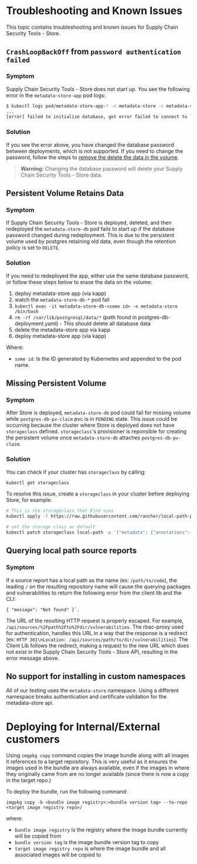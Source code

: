 # Troubleshooting and Known Issues
This topic contains troubleshooting and known issues for Supply Chain Security Tools - Store.

## `CrashLoopBackOff` from `password authentication failed`

### Symptom
Supply Chain Security Tools - Store does not start up. You see the following error in the `metadata-store-app` pod logs:

```sh
$ kubectl logs pod/metadata-store-app-* -n metadata-store -c metadata-store-app
...
[error] failed to initialize database, got error failed to connect to `host=metadata-store-db user=metadata-store-user database=metadata-store`: server error (FATAL: password authentication failed for user "metadata-store-user" (SQLSTATE 28P01))
```

### Solution

If you see the error above, you have changed the database password between deployments, which is not supported. If you need to change the password, follow the steps to [remove the delete the data in the volume](known_issues.md#persistent-volume-retains-data). 
> **Warning:** Changing the database password will delete your Supply Chain Security Tools - Store data.

## <a id='persistent-volume-retains-data'></a> Persistent Volume Retains Data

### Symptom
If Supply Chain Security Tools - Store is deployed, deleted, and then redeployed the `metadata-store-db` pod fails to start up if the database password changed during redeployment. This is due to the persistent volume used by postgres retaining old data, even though the retention policy is set to `DELETE`.

### Solution 

If you need to redeployed the app, either use the same database password, or follow these steps below to erase the data on the volume:

1. deploy metadata-store app (via kapp)
2. watch the `metadata-store-db-*` pod fail
3. `kubectl exec -it metadata-store-db-<some id> -n metadata-store /bin/bash`
4. `rm -rf /var/lib/postgresql/data/*` (path found in postgres-db-deployment.yaml) - This should delete all database data
5. delete the metadata-store app via kapp
6. deploy metadata-store app (via kapp)

Where:

- `some id`: Is the ID generated by Kubernetes and appended to the pod name.

## Missing Persistent Volume

### Symptom
After Store is deployed, `metadata-store-db` pod could fail for missing volume while `postgres-db-pv-claim` pvc is in `PENDING` state. This issue could be occurring because the cluster where Store is deployed does not have `storageclass` defined.
`storageclass`'s provisioner is reponsible for creating the persistent volume once `metadata-store-db` attaches `postgres-db-pv-claim`.

### Solution 
You can check if your cluster has `storageclass` by calling:
```sh
kubectl get storageclass
```

To resolve this issue, create a `storageclass` in your cluster before deploying Store, for example:
```sh
# This is the storageclass that Kind uses
kubectl apply -f https://raw.githubusercontent.com/rancher/local-path-provisioner/master/deploy/local-path-storage.yaml

# set the storage class as default
kubectl patch storageclass local-path -p '{"metadata": {"annotations":{"storageclass.kubernetes.io/is-default-class":"true"}}}'
```

## Querying local path source reports

### Symptom
If a source report has a local path as the name (ex: `/path/to/code`), the leading `/` on the resulting repository name will cause the querying packages and vulnerabilities to return the following error from the client lib and the CLI:
```
{ "message": "Not found" }`.
```

The URL of the resulting HTTP request is properly escaped. For example, `/api/sources/%2Fpath%2Fto%2Fdir/vulnerabilities`. The rbac-proxy used for authentication, handles this URL in a way that the response is a redirect (ex: `HTTP 301\nLocation: /api/sources/path/to/dir/vulnerabilities`). The Client Lib follows the redirect, making a request to the new URL which does not exist in the Supply Chain Security Tools - Store API, resulting in the error message above.

## No support for installing in custom namespaces

All of our testing uses the `metadata-store` namespace. Using a different namespace breaks authentication and certificate validation for the metadata-store api.

# Deploying for Internal/External customers

Using `imgpkg copy` command copies the image bundle along with all images it references to a target repository. This is very useful as it ensures the images used in the bundle are always
available, even if the images in where they originally came from are no longer available (since there is now a copy in the target repo.)

To deploy the bundle, run the following command:

`imgpkg copy -b <bundle image registry>:<bundle version tag> --to-repo <target image registry repo>/`

where:

* `bundle image registry` is the registry where the image bundle currently will be copied from
* `bundle version tag` is the image bundle version tag to copy
* `target image registry repo` is where the image bundle and all associated images will be copied to

